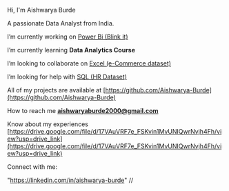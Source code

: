 Hi, I'm Aishwarya Burde

A passionate Data Analyst from India.

I’m currently working on [Power Bi (Blink it)]((https://github.com/Aishwarya-Burde/Blinkit-Dataset-Analysis))

I’m currently learning **Data Analytics Course**

I’m looking to collaborate on [Excel (e-Commerce dataset)](https://github.com/Aishwarya-Burde/E-Commerce-Dataset-Analysis)

I’m looking for help with [SQL (HR Dataset)](https://github.com/Aishwarya-Burde/HR-Dataset-SQL-)

All of my projects are available at [https://github.com/Aishwarya-Burde](https://github.com/Aishwarya-Burde)

How to reach me **aishwaryaburde2000@gmail.com**

Know about my experiences [https://drive.google.com/file/d/17VAuVRF7e_FSKvin1MvUNIQwrNvjh4Fh/view?usp=drive_link](https://drive.google.com/file/d/17VAuVRF7e_FSKvin1MvUNIQwrNvjh4Fh/view?usp=drive_link)

Connect with me:

"https://linkedin.com/in/aishwarya-burde" //


